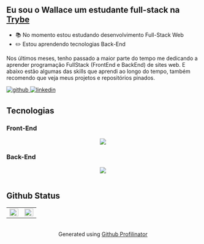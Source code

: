 ## Eu sou o Wallace um estudante full-stack na [Trybe](https://github.com/tryber)  
  

- 📚 No momento estou estudando desenvolvimento Full-Stack Web
- ✏️ Estou aprendendo tecnologias Back-End

Nos últimos meses, tenho passado a maior parte do tempo me dedicando a aprender programação FullStack (FrontEnd e BackEnd) de sites web. E abaixo estão algumas das skills que aprendi ao longo do tempo, também recomendo que veja meus projetos e repositórios pinados.
  

<a href="https://github.com/WallaceRodrigo" target="_blank">
<img src=https://img.shields.io/badge/github-%2324292e.svg?&style=for-the-badge&logo=github&logoColor=white alt=github style="margin-bottom: 5px;" />
</a>
<a href="https://linkedin.com/in/wallacerodrigo" target="_blank">
<img src=https://img.shields.io/badge/linkedin-%231E77B5.svg?&style=for-the-badge&logo=linkedin&logoColor=white alt=linkedin style="margin-bottom: 5px;" />
</a>  
  

<br/>  


## Tecnologias  


### Front-End  
<div align="center">  
<a href="https://skillicons.dev">
  <img src="https://skillicons.dev/icons?i=,js,ts,react,redux,jest,html,css,bootstrap,figma" />
</a>
</div> 



### Back-End  
<div align="center">  
<a href="https://skillicons.dev">
  <img src="https://skillicons.dev/icons?i=,docker,ts,nodejs,mysql,express,postman,bash" />
</a>
</div>  

<br/>  


## Github Status
<table><tr><td valign="top" width="50%">

<img src="https://github-readme-stats.vercel.app/api?username=WallaceRodrigo&show_icons=true&count_private=true&hide_border=true](https://github-readme-stats.vercel.app/api?username=WallaceRodrigo&theme=dracula&hide_border=false&include_all_commits=false&count_private=true" align="left" style="width: 100%" />

</td><td valign="top" width="50%">

<img src="https://github-readme-stats.vercel.app/api/top-langs/?username=WallaceRodrigo&theme=dracula&hide_border=false&include_all_commits=false&count_private=true&layout=compact" align="left" style="width: 100%" />

</td></tr></table>
<br />

<div align="center">Generated using <a href="https://profilinator.rishav.dev/" target="_blank">Github Profilinator</a></div>
